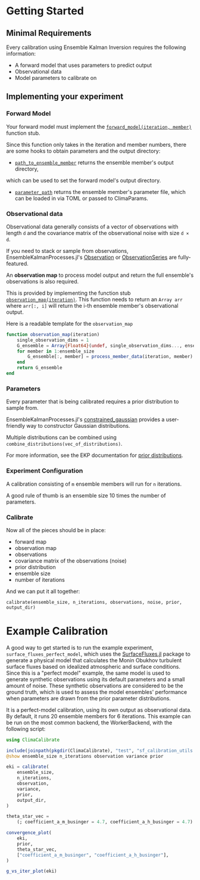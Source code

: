 # Getting Started

## Minimal Requirements
Every calibration using Ensemble Kalman Inversion requires the following information:
- A forward model that uses parameters to predict output
- Observational data
- Model parameters to calibrate on

## Implementing your experiment

### Forward Model

Your forward model must implement the [`forward_model(iteration, member)`](@ref) 
function stub.

Since this function only takes in the iteration and member numbers, there are some 
hooks to obtain parameters and the output directory:

- [`path_to_ensemble_member`](@ref) returns the ensemble member's output directory, 

which can be used to set the forward model's output directory.
- [`parameter_path`](@ref) returns the ensemble member's parameter file, which can 
be loaded in via TOML or passed to ClimaParams.

### Observational data

Observational data generally consists of a vector of observations with length `d`
 and the covariance matrix of the observational noise with size `d × d`.

If you need to stack or sample from observations, EnsembleKalmanProcesses.jl's 
[Observation](https://clima.github.io/EnsembleKalmanProcesses.jl/dev/API/Observations/#Observation) 
or [ObservationSeries](https://clima.github.io/EnsembleKalmanProcesses.jl/dev/API/Observations/#ObservationSeries) are fully-featured.

An **observation map** to process model output and return the full ensemble's observations is also required.

This is provided by implementing the function stub [`observation_map(iteration)`](@ref). This function needs to return an `Array arr` where `arr[:, i]` will return the i-th ensemble member's observational output.

Here is a readable template for the `observation_map`

```julia
function observation_map(iteration)
    single_observation_dims = 1
    G_ensemble = Array{Float64}(undef, single_observation_dims..., ensemble_size)
    for member in 1:ensemble_size
        G_ensemble[:, member] = process_member_data(iteration, member)
    end
    return G_ensemble
end
```
### Parameters

Every parameter that is being calibrated requires a prior distribution to sample from.

EnsembleKalmanProcesses.jl's [constrained_gaussian](https://clima.github.io/EnsembleKalmanProcesses.jl/dev/API/ParameterDistributions/#EnsembleKalmanProcesses.ParameterDistributions.constrained_gaussian) 
provides a user-friendly way to constructor Gaussian distributions.

Multiple distributions can be combined using `combine_distributions(vec_of_distributions)`.

For more information, see the EKP documentation for [prior distributions](https://clima.github.io/EnsembleKalmanProcesses.jl/dev/parameter_distributions/).

### Experiment Configuration
A calibration consisting of `m` ensemble members will run for `n` iterations.

A good rule of thumb is an ensemble size 10 times the number of parameters.

### Calibrate

Now all of the pieces should be in place:
- forward map
- observation map
- observations
- covariance matrix of the observations (noise)
- prior distribution
- ensemble size
- number of iterations

And we can put it all together:

`calibrate(ensemble_size, n_iterations, observations, noise, prior, output_dir)`

# Example Calibration

A good way to get started is to run the example experiment, `surface_fluxes_perfect_model`, 
which uses the [SurfaceFluxes.jl](https://github.com/CliMA/SurfaceFluxes.jl) package 
to generate a physical model that calculates the Monin Obukhov turbulent surface 
fluxes based on idealized atmospheric and surface conditions. Since this is a "perfect 
model" example, the same model is used to generate synthetic observations using its 
default parameters and a small amount of noise. These synthetic observations are 
considered to be the ground truth, which is used to assess the model ensembles' 
performance when parameters are drawn from the prior parameter distributions. 

It is a perfect-model calibration, using its own output as observational data. 
By default, it runs 20 ensemble members for 6 iterations. 
This example can be run on the most common backend, the WorkerBackend, with the following script:

```julia
using ClimaCalibrate

include(joinpath(pkgdir(ClimaCalibrate), "test", "sf_calibration_utils.jl"))
@show ensemble_size n_iterations observation variance prior

eki = calibrate(
    ensemble_size,
    n_iterations,
    observation,
    variance,
    prior,
    output_dir,
)

theta_star_vec =
    (; coefficient_a_m_businger = 4.7, coefficient_a_h_businger = 4.7)

convergence_plot(
    eki,
    prior,
    theta_star_vec,
    ["coefficient_a_m_businger", "coefficient_a_h_businger"],
)

g_vs_iter_plot(eki)
```
